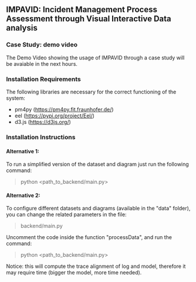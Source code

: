 ## IMPAVID: Incident Management Process Assessment through Visual Interactive Data analysis

### Case Study: demo video
The Demo Video showing the usage of IMPAVID through a case study will be avaiable in the next hours.

### Installation Requirements
The following libraries are necessary for the correct functioning of the system:
- pm4py (https://pm4py.fit.fraunhofer.de/)
- eel (https://pypi.org/project/Eel/)
- d3.js (https://d3js.org/)

### Installation Instructions

#### Alternative 1:
To run a simplified version of the dataset and diagram just run the following command:
> python <path_to_backend/main.py>

#### Alternative 2:
To configure different datasets and diagrams (available in the "data" folder), you can change the related parameters in the file:
> backend/main.py

Uncomment the code inside the function "processData", and run the command:
> python <path_to_backend/main.py>

Notice: this will compute the trace alignment of log and model, therefore it may require time (bigger the model, more time needed).